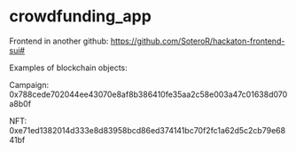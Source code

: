 # crowdfunding_app

Frontend in another github:
https://github.com/SoteroR/hackaton-frontend-sui#

Examples of blockchain objects:

Campaign: 0x788cede702044ee43070e8af8b386410fe35aa2c58e003a47c01638d070a8b0f

NFT: 0xe71ed1382014d333e8d83958bcd86ed374141bc70f2fc1a62d5c2cb79e6841bf


